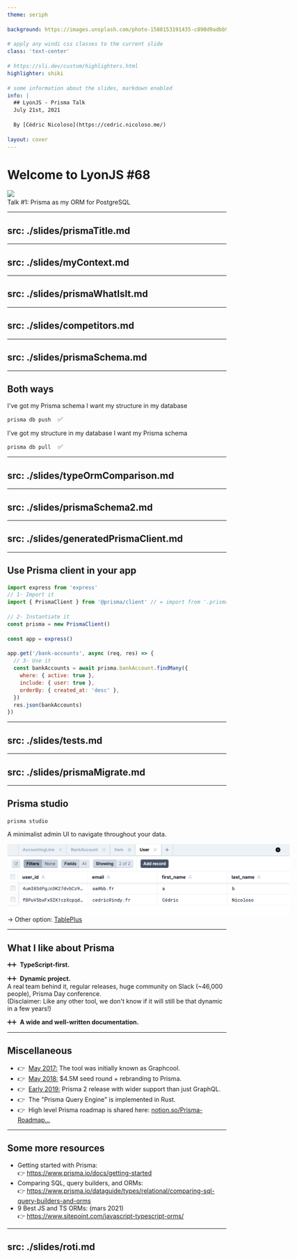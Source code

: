 ```yaml
---
theme: seriph

background: https://images.unsplash.com/photo-1588153191435-c890d9adbb99?ixid=MnwxMjA3fDB8MHxwaG90by1wYWdlfHx8fGVufDB8fHx8&ixlib=rb-1.2.1&auto=format&fit=crop&w=1650&q=80

# apply any windi css classes to the current slide
class: 'text-center'

# https://sli.dev/custom/highlighters.html
highlighter: shiki

# some information about the slides, markdown enabled
info: |
  ## LyonJS - Prisma Talk 
  July 21st, 2021

  By [Cédric Nicoloso](https://cedric.nicoloso.me/)

layout: cover
---
```


# Welcome to LyonJS #68

<div class="flex justify-center">
  <img
    class="w-80 opacity-90"
    src="https://secure-content.meetupstatic.com/images/https%3A%2F%2Fsecure.meetupstatic.com%2Fphotos%2Fevent%2F9%2F2%2F9%2F7%2Fhighres_496537527.jpeg/600x337.jpg"
  />
</div>

<div class="pt-12">
  <span @click="$slidev.nav.next" class="px-2 py-1 rounded cursor-pointer" hover="bg-white bg-opacity-10">
    Talk #1: Prisma as my ORM for PostgreSQL <carbon:arrow-right class="inline"/>
  </span>
</div>




---
src: ./slides/prismaTitle.md
---


---
src: ./slides/myContext.md
---


---
src: ./slides/prismaWhatIsIt.md
---


---
src: ./slides/competitors.md
---


---
src: ./slides/prismaSchema.md
---


---

## Both ways

<div class="mt-15">
I've got my <span class="base-chip green">Prisma schema</span>
<heroicons-outline:arrow-narrow-right class="text-3xl inline mx-4" />
I want my structure in my <span class="base-chip orange">database</span>

`prisma db push` &nbsp;&nbsp;&nbsp;✅
</div>

<div class="mt-14">
I've got my structure in my <span class="base-chip orange">database</span>
<heroicons-outline:arrow-narrow-right class="text-3xl inline mx-4" />
I want my <span class="base-chip green">Prisma schema</span>

`prisma db pull` &nbsp;&nbsp;&nbsp;✅
</div>


---
src: ./slides/typeOrmComparison.md
---


---
src: ./slides/prismaSchema2.md
---


---
src: ./slides/generatedPrismaClient.md
---



---

## Use Prisma client in your app

<div class="mt-8">

```javascript
import express from 'express'
// 1- Import it
import { PrismaClient } from '@prisma/client' // = import from '.prisma/client

// 2- Instantiate it
const prisma = new PrismaClient()

const app = express()

app.get('/bank-accounts', async (req, res) => {
  // 3- Use it
  const bankAccounts = await prisma.bankAccount.findMany({
    where: { active: true },
    include: { user: true },
    orderBy: { created_at: 'desc' },
  })
  res.json(bankAccounts)
})
```

</div>



---
src: ./slides/tests.md
---


---
src: ./slides/prismaMigrate.md
---



---

## Prisma studio

`prisma studio`

A minimalist admin UI to navigate throughout your data.

<img src="/images/prisma-studio.png" class="mt-10" style="max-width: 650px;">

<div class="mt-10 text-sm">
→ Other option: <a href="https://tableplus.com/" target="_blank">TablePlus</a>
</div>

<style>
.ced-link {
  border-radius: 1.5rem;
  display: inline-block;
  transition-property: background-color,border-color,color,fill,stroke;
  transition-timing-function: cubic-bezier(.4,0,.2,1);
  transition-duration: 150ms;
  padding: .7em .9em .7em .9em;
  border-bottom-width: 0 !important;
}
.ced-link:hover {
  cursor: pointer;
  background-color: rgba(16,135,117,.1);
}
</style>




---

## What I like about Prisma

➕➕ &nbsp;<strong>TypeScript-first.</strong>

➕➕ &nbsp;<strong>Dynamic project.</strong>  
A real team behind it, regular releases, huge community on Slack (~46,000 people), Prisma Day conference.  
<span class="text-sm">
  (Disclaimer: Like any other tool, we don't know if it will still be that dynamic in a few years!)
</span>

➕➕ &nbsp;<strong>A wide and well-written documentation.</strong>  

<Tweet id="1400893865196879873" scale="0.65" class="mt-7" />




---

## Miscellaneous

<ul>
<li class="list-none mt-7">
👉 &nbsp;<u>May 2017:</u> The tool was initially known as <span class="base-chip">Graphcool</span>.
</li>

<li class="list-none mt-7">
👉 &nbsp;<u>May 2018:</u> $4.5M seed round + rebranding to Prisma.
</li>

<li class="list-none mt-7">
👉 &nbsp;<u>Early 2019:</u> <span class="base-chip">Prisma 2</span> release with wider support than just GraphQL.
</li>

<li class="list-none mt-12">
👉 &nbsp;The "Prisma Query Engine" is implemented in <span class="base-chip">Rust</span>.
</li>

<li class="list-none mt-7">
👉 &nbsp;High level Prisma roadmap is shared here:
<a href="https://www.notion.so/Prisma-Roadmap-50766227b779464ab98899accb98295f" target="_blank">notion.so/Prisma-Roadmap...</a>
</li>
</ul>




---

## Some more resources

<ul class="mt-8">
  <li>
    <div>Getting started with Prisma:</div>
    👉 <a href="https://www.prisma.io/docs/getting-started" target="_blank" class="ml-1">
      https://www.prisma.io/docs/getting-started
    </a>
  </li>
  <li>
    <div>Comparing SQL, query builders, and ORMs:</div>
    👉 <a href="https://www.prisma.io/dataguide/types/relational/comparing-sql-query-builders-and-orms" target="_blank" class="ml-1">
      https://www.prisma.io/dataguide/types/relational/comparing-sql-query-builders-and-orms
    </a>
  </li>
  <li>
    <div>9 Best JS and TS ORMs: <span class="ml-2 text-sm text-gray-400">(mars 2021)</span></div>
    👉 <a href="https://www.sitepoint.com/javascript-typescript-orms/" target="_blank" class="ml-1">
      https://www.sitepoint.com/javascript-typescript-orms/
    </a>
  </li>
</ul>

<style>
ul li {
  @apply mb-5;

  div {
    @apply -mb-2;
  }
  a {
    @apply text-sm;
  }
}
</style>




---
src: ./slides/roti.md
---

